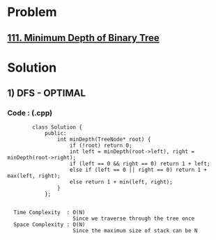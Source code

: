 # Problem

## [111. Minimum Depth of Binary Tree](https://leetcode.com/problems/minimum-depth-of-binary-tree/)


# Solution 

## 1) DFS - OPTIMAL

     
      
      
   ### Code : (.cpp)
    
            class Solution {
                public:
                    int minDepth(TreeNode* root) {
                        if (!root) return 0;
                        int left = minDepth(root->left), right = minDepth(root->right);
                        if (left == 0 && right == 0) return 1 + left;
                        else if (left == 0 || right == 0) return 1 + max(left, right);
                        else return 1 + min(left, right);  
                    }
                };
            
 
      Time Complexity  : O(N) 
                         Since we traverse through the tree once
      Space Complexity : O(N)
                         Since the maximum size of stack can be N
